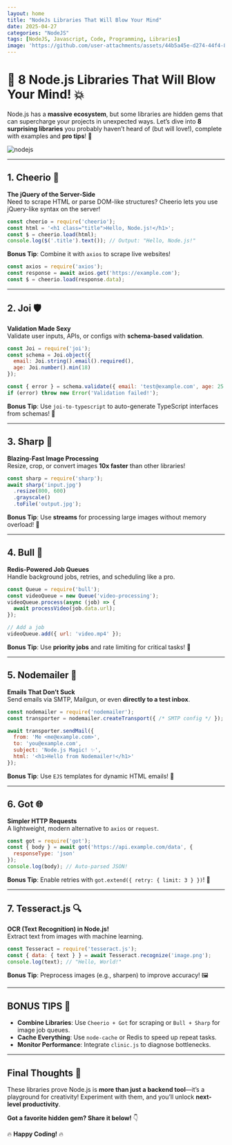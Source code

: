 ```yaml
---
layout: home
title: "NodeJs Libraries That Will Blow Your Mind"
date: 2025-04-27
categories: "NodeJS"
tags: [NodeJS, Javascript, Code, Programming, Libraries]
image: 'https://github.com/user-attachments/assets/44b5a45e-d274-44f4-86a8-3bcd4f0b001e'
---
```


# 🚀 8 Node.js Libraries That Will **Blow Your Mind**! 💥

Node.js has a **massive ecosystem**, but some libraries are hidden gems that can supercharge your projects in unexpected ways. Let’s dive into **8 surprising libraries** you probably haven’t heard of (but will love!), complete with examples and **pro tips**! 🌟

![nodejs](https://github.com/user-attachments/assets/44b5a45e-d274-44f4-86a8-3bcd4f0b001e)

---

## 1. **Cheerio** 🎯  
**The jQuery of the Server-Side**  
Need to scrape HTML or parse DOM-like structures? Cheerio lets you use jQuery-like syntax on the server!  

```javascript
const cheerio = require('cheerio');
const html = '<h1 class="title">Hello, Node.js!</h1>';
const $ = cheerio.load(html);
console.log($('.title').text()); // Output: "Hello, Node.js!"
```

**Bonus Tip**: Combine it with `axios` to scrape live websites!  
```javascript
const axios = require('axios');
const response = await axios.get('https://example.com');
const $ = cheerio.load(response.data);
```

---

## 2. **Joi** 🛡️  
**Validation Made Sexy**  
Validate user inputs, APIs, or configs with **schema-based validation**.  

```javascript
const Joi = require('joi');
const schema = Joi.object({
  email: Joi.string().email().required(),
  age: Joi.number().min(18)
});

const { error } = schema.validate({ email: 'test@example.com', age: 25 });
if (error) throw new Error('Validation failed!');
```

**Bonus Tip**: Use `joi-to-typescript` to auto-generate TypeScript interfaces from schemas! 🦄

---

## 3. **Sharp** 📸  
**Blazing-Fast Image Processing**  
Resize, crop, or convert images **10x faster** than other libraries!  

```javascript
const sharp = require('sharp');
await sharp('input.jpg')
  .resize(800, 600)
  .grayscale()
  .toFile('output.jpg');
```

**Bonus Tip**: Use **streams** for processing large images without memory overload! 💪

---

## 4. **Bull** 🐂  
**Redis-Powered Job Queues**  
Handle background jobs, retries, and scheduling like a pro.  

```javascript
const Queue = require('bull');
const videoQueue = new Queue('video-processing');
videoQueue.process(async (job) => {
  await processVideo(job.data.url);
});

// Add a job
videoQueue.add({ url: 'video.mp4' });
```

**Bonus Tip**: Use **priority jobs** and rate limiting for critical tasks! 🚦

---

## 5. **Nodemailer** 📧  
**Emails That Don’t Suck**  
Send emails via SMTP, Mailgun, or even **directly to a test inbox**.  

```javascript
const nodemailer = require('nodemailer');
const transporter = nodemailer.createTransport({ /* SMTP config */ });

await transporter.sendMail({
  from: 'Me <me@example.com>',
  to: 'you@example.com',
  subject: 'Node.js Magic! ✨',
  html: '<h1>Hello from Nodemailer!</h1>'
});
```

**Bonus Tip**: Use `EJS` templates for dynamic HTML emails! 💌

---

## 6. **Got** 🌐  
**Simpler HTTP Requests**  
A lightweight, modern alternative to `axios` or `request`.  

```javascript
const got = require('got');
const { body } = await got('https://api.example.com/data', {
  responseType: 'json'
});
console.log(body); // Auto-parsed JSON!
```

**Bonus Tip**: Enable retries with `got.extend({ retry: { limit: 3 } })`! 🔄

---

## 7. **Tesseract.js** 🔍  
**OCR (Text Recognition) in Node.js!**  
Extract text from images with machine learning.  

```javascript
const Tesseract = require('tesseract.js');
const { data: { text } } = await Tesseract.recognize('image.png');
console.log(text); // "Hello, World!"
```

**Bonus Tip**: Preprocess images (e.g., sharpen) to improve accuracy! 🖼️

---

## **BONUS TIPS** 🎁  
- **Combine Libraries**: Use `Cheerio + Got` for scraping or `Bull + Sharp` for image job queues.  
- **Cache Everything**: Use `node-cache` or Redis to speed up repeat tasks.  
- **Monitor Performance**: Integrate `clinic.js` to diagnose bottlenecks.  

---

## **Final Thoughts** 🌈  
These libraries prove Node.js is **more than just a backend tool**—it’s a playground for creativity! Experiment with them, and you’ll unlock **next-level productivity**.  

**Got a favorite hidden gem? Share it below!** 👇  

🔥 **Happy Coding!** 🔥
